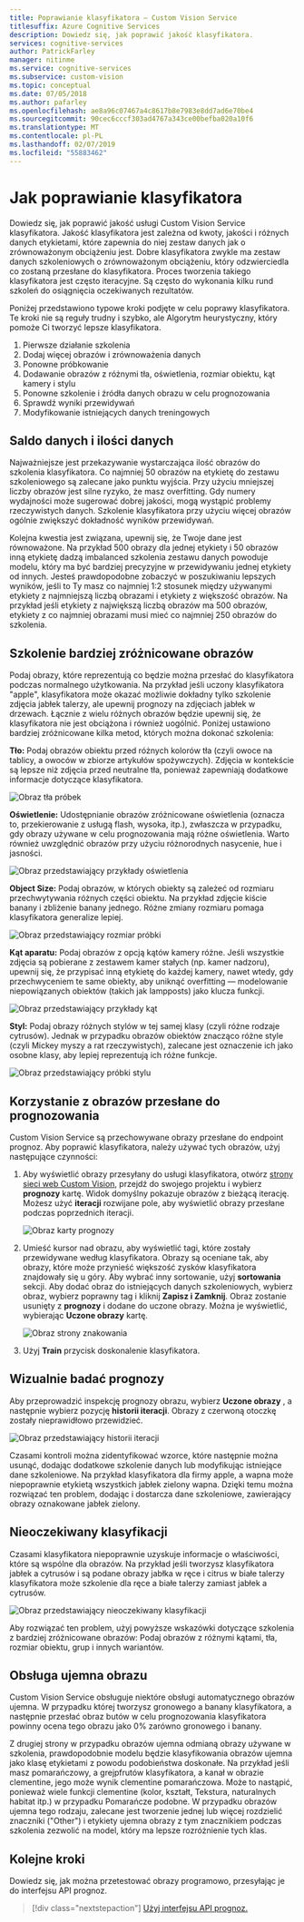 ```yaml
---
title: Poprawianie klasyfikatora — Custom Vision Service
titlesuffix: Azure Cognitive Services
description: Dowiedz się, jak poprawić jakość klasyfikatora.
services: cognitive-services
author: PatrickFarley
manager: nitinme
ms.service: cognitive-services
ms.subservice: custom-vision
ms.topic: conceptual
ms.date: 07/05/2018
ms.author: pafarley
ms.openlocfilehash: ae8a96c07467a4c8617b8e7983e8dd7ad6e70be4
ms.sourcegitcommit: 90cec6cccf303ad4767a343ce00befba020a10f6
ms.translationtype: MT
ms.contentlocale: pl-PL
ms.lasthandoff: 02/07/2019
ms.locfileid: "55883462"
---
```

# <a name="how-to-improve-your-classifier"></a>Jak poprawianie klasyfikatora

Dowiedz się, jak poprawić jakość usługi Custom Vision Service klasyfikatora. Jakość klasyfikatora jest zależna od kwoty, jakości i różnych danych etykietami, które zapewnia do niej zestaw danych jak o zrównoważonym obciążeniu jest. Dobre klasyfikatora zwykle ma zestaw danych szkoleniowych o zrównoważonym obciążeniu, który odzwierciedla co zostaną przesłane do klasyfikatora. Proces tworzenia takiego klasyfikatora jest często iteracyjne. Są często do wykonania kilku rund szkoleń do osiągnięcia oczekiwanych rezultatów.

Poniżej przedstawiono typowe kroki podjęte w celu poprawy klasyfikatora. Te kroki nie są reguły trudny i szybko, ale Algorytm heurystyczny, który pomoże Ci tworzyć lepsze klasyfikatora.

1. Pierwsze działanie szkolenia
1. Dodaj więcej obrazów i zrównoważenia danych
1. Ponowne próbkowanie
1. Dodawanie obrazów z różnymi tła, oświetlenia, rozmiar obiektu, kąt kamery i stylu
1. Ponowne szkolenie i źródła danych obrazu w celu prognozowania
1. Sprawdź wyniki przewidywań
1. Modyfikowanie istniejących danych treningowych

## <a name="data-quantity-and-data-balance"></a>Saldo danych i ilości danych

Najważniejsze jest przekazywanie wystarczająca ilość obrazów do szkolenia klasyfikatora. Co najmniej 50 obrazów na etykietę do zestawu szkoleniowego są zalecane jako punktu wyjścia. Przy użyciu mniejszej liczby obrazów jest silne ryzyko, że masz overfitting. Gdy numery wydajności może sugerować dobrej jakości, mogą wystąpić problemy rzeczywistych danych. Szkolenie klasyfikatora przy użyciu więcej obrazów ogólnie zwiększyć dokładność wyników przewidywań.

Kolejna kwestia jest związana, upewnij się, że Twoje dane jest równoważone. Na przykład 500 obrazy dla jednej etykiety i 50 obrazów inną etykietę dadzą imbalanced szkolenia zestawu danych powoduje modelu, który ma być bardziej precyzyjne w przewidywaniu jednej etykiety od innych. Jesteś prawdopodobne zobaczyć w poszukiwaniu lepszych wyników, jeśli to Ty masz co najmniej 1:2 stosunek między używanymi etykiety z najmniejszą liczbą obrazami i etykiety z większość obrazów. Na przykład jeśli etykiety z największą liczbą obrazów ma 500 obrazów, etykiety z co najmniej obrazami musi mieć co najmniej 250 obrazów do szkolenia.

## <a name="train-more-diverse-images"></a>Szkolenie bardziej zróżnicowane obrazów

Podaj obrazy, które reprezentują co będzie można przesłać do klasyfikatora podczas normalnego użytkowania. Na przykład jeśli uczony klasyfikatora "apple", klasyfikatora może okazać możliwie dokładny tylko szkolenie zdjęcia jabłek talerzy, ale upewnij prognozy na zdjęciach jabłek w drzewach. Łącznie z wielu różnych obrazów będzie upewnij się, że klasyfikatora nie jest obciążona i również uogólnić. Poniżej ustawiono bardziej zróżnicowane kilka metod, których można dokonać szkolenia:

__Tło:__ Podaj obrazów obiektu przed różnych kolorów tła (czyli owoce na tablicy, a owoców w zbiorze artykułów spożywczych). Zdjęcia w kontekście są lepsze niż zdjęcia przed neutralne tła, ponieważ zapewniają dodatkowe informacje dotyczące klasyfikatora.

![Obraz tła próbek](./media/getting-started-improving-your-classifier/background.png)

__Oświetlenie:__ Udostępnianie obrazów zróżnicowane oświetlenia (oznacza to, przekierowanie z usługą flash, wysoka, itp.), zwłaszcza w przypadku, gdy obrazy używane w celu prognozowania mają różne oświetlenia. Warto również uwzględnić obrazów przy użyciu różnorodnych nasycenie, hue i jasności.

![Obraz przedstawiający przykłady oświetlenia](./media/getting-started-improving-your-classifier/lighting.png)

__Object Size:__ Podaj obrazów, w których obiekty są zależeć od rozmiaru przechwytywania różnych części obiektu. Na przykład zdjęcie kiście banany i zbliżenie banany jednego. Różne zmiany rozmiaru pomaga klasyfikatora generalize lepiej.

![Obraz przedstawiający rozmiar próbki](./media/getting-started-improving-your-classifier/size.png)

__Kąt aparatu:__ Podaj obrazów z opcją kątów kamery różne. Jeśli wszystkie zdjęcia są pobierane z zestawem kamer stałych (np. kamer nadzoru), upewnij się, że przypisać inną etykietę do każdej kamery, nawet wtedy, gdy przechwyceniem te same obiekty, aby uniknąć overfitting — modelowanie niepowiązanych obiektów (takich jak lampposts) jako klucza funkcji.

![Obraz przedstawiający przykłady kąt](./media/getting-started-improving-your-classifier/angle.png)

__Styl:__ Podaj obrazy różnych stylów w tej samej klasy (czyli różne rodzaje cytrusów). Jednak w przypadku obrazów obiektów znacząco różne style (czyli Mickey myszy a rat rzeczywistych), zalecane jest oznaczenie ich jako osobne klasy, aby lepiej reprezentują ich różne funkcje.

![Obraz przedstawiający próbki stylu](./media/getting-started-improving-your-classifier/style.png)

## <a name="use-images-submitted-for-prediction"></a>Korzystanie z obrazów przesłane do prognozowania

Custom Vision Service są przechowywane obrazy przesłane do endpoint prognoz. Aby poprawić klasyfikatora, należy używać tych obrazów, użyj następujące czynności:

1. Aby wyświetlić obrazy przesyłany do usługi klasyfikatora, otwórz [strony sieci web Custom Vision](https://customvision.ai), przejdź do swojego projektu i wybierz __prognozy__ kartę. Widok domyślny pokazuje obrazów z bieżącą iterację. Możesz użyć __iteracji__ rozwijane pole, aby wyświetlić obrazy przesłane podczas poprzednich iteracji.

    ![Obraz karty prognozy](./media/getting-started-improving-your-classifier/predictions.png)

2. Umieść kursor nad obrazu, aby wyświetlić tagi, które zostały przewidywane według klasyfikatora. Obrazy są oceniane tak, aby obrazy, które może przynieść większość zysków klasyfikatora znajdowały się u góry. Aby wybrać inny sortowanie, użyj __sortowania__ sekcji. Aby dodać obraz do istniejących danych szkoleniowych, wybierz obraz, wybierz poprawny tag i kliknij __Zapisz i Zamknij__. Obraz zostanie usunięty z __prognozy__ i dodane do uczone obrazy. Można je wyświetlić, wybierając __Uczone obrazy__ kartę.

    ![Obraz strony znakowania](./media/getting-started-improving-your-classifier/tag.png)

3. Użyj __Train__ przycisk doskonalenie klasyfikatora.

## <a name="visually-inspect-predictions"></a>Wizualnie badać prognozy

Aby przeprowadzić inspekcję prognozy obrazu, wybierz __Uczone obrazy__ , a następnie wybierz pozycję __historii iteracji__. Obrazy z czerwoną otoczkę zostały nieprawidłowo przewidzieć.

![Obraz przedstawiający historii iteracji](./media/getting-started-improving-your-classifier/iteration.png)

Czasami kontroli można zidentyfikować wzorce, które następnie można usunąć, dodając dodatkowe szkolenie danych lub modyfikując istniejące dane szkoleniowe. Na przykład klasyfikatora dla firmy apple, a wapna może niepoprawnie etykietą wszystkich jabłek zielony wapna. Dzięki temu można rozwiązać ten problem, dodając i dostarcza dane szkoleniowe, zawierający obrazy oznakowane jabłek zielony.

## <a name="unexpected-classification"></a>Nieoczekiwany klasyfikacji

Czasami klasyfikatora niepoprawnie uzyskuje informacje o właściwości, które są wspólne dla obrazów. Na przykład jeśli tworzysz klasyfikatora jabłek a cytrusów i są podane obrazy jabłka w ręce i citrus w białe talerzy klasyfikatora może szkolenie dla ręce a białe talerzy zamiast jabłek a cytrusów.

![Obraz przedstawiający nieoczekiwany klasyfikacji](./media/getting-started-improving-your-classifier/unexpected.png)

Aby rozwiązać ten problem, użyj powyższe wskazówki dotyczące szkolenia z bardziej zróżnicowane obrazów: Podaj obrazów z różnymi kątami, tła, rozmiar obiektu, grup i innych wariantów.

## <a name="negative-image-handling"></a>Obsługa ujemna obrazu

Custom Vision Service obsługuje niektóre obsługi automatycznego obrazów ujemna. W przypadku której tworzysz gronowego a banany klasyfikatora, a następnie przesłać obraz butów w celu prognozowania klasyfikatora powinny ocena tego obrazu jako 0% zarówno gronowego i banany.

Z drugiej strony w przypadku obrazów ujemna odmianą obrazy używane w szkolenia, prawdopodobnie modelu będzie klasyfikowania obrazów ujemna jako klasę etykietami z powodu podobieństwa doskonałe. Na przykład jeśli masz pomarańczowy, a grejpfrutów klasyfikatora, a kanał w obrazie clementine, jego może wynik clementine pomarańczowa. Może to nastąpić, ponieważ wiele funkcji clementine (kolor, kształt, Tekstura, naturalnych habitat itp.) w przypadku Pomarańcze podobne.  W przypadku obrazów ujemna tego rodzaju, zalecane jest tworzenie jednej lub więcej rozdzielić znaczniki ("Other") i etykiety ujemna obrazy z tym znacznikiem podczas szkolenia zezwolić na model, który ma lepsze rozróżnienie tych klas.

## <a name="next-steps"></a>Kolejne kroki

Dowiedz się, jak można przetestować obrazy programowo, przesyłając je do interfejsu API prognoz.

> [!div class="nextstepaction"]
[Użyj interfejsu API prognoz.](use-prediction-api.md)
